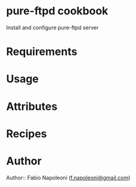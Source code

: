 # pure-ftpd cookbook

Install and configure pure-ftpd server

# Requirements

# Usage

# Attributes

# Recipes

# Author

Author:: Fabio Napoleoni (<f.napoleoni@gmail.com>)
